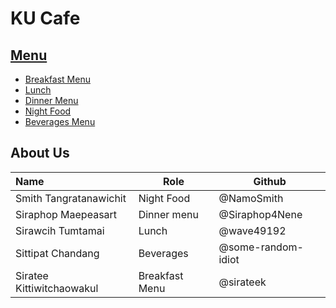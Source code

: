 # KU Cafe

## [Menu](Menu.md)

- [Breakfast Menu](Menu.md#Breakfast)
- [Lunch](Menu.md#Lunch)
- [Dinner Menu](Menu.md#Dinner)
- [Night Food](Menu.md#night-food)
- [Beverages Menu](Menu.md#Beverages)

## About Us

| Name                      | Role           | Github            |
| :------------------------ | -------------- | ----------------- |
| Smith Tangratanawichit    | Night Food     | @NamoSmith         |
| Siraphop Maepeasart       | Dinner menu    | @Siraphop4Nene    |
| Sirawcih Tumtamai         | Lunch          | @wave49192        |
| Sittipat Chandang         | Beverages      | @some-random-idiot |
| Siratee Kittiwitchaowakul | Breakfast Menu | @sirateek         |
